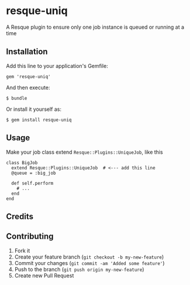 # resque-uniq

A Resque plugin to ensure only one job instance is queued or running at a time

## Installation

Add this line to your application's Gemfile:

    gem 'resque-uniq'

And then execute:

    $ bundle

Or install it yourself as:

    $ gem install resque-uniq

## Usage

Make your job class extend `Resque::Plugins::UniqueJob`, like this

    class BigJob
      extend Resque::Plugins::UniqueJob  # <--- add this line
      @queue = :big_job

      def self.perform
        # ...
      end
    end

## Credits

## Contributing

1. Fork it
2. Create your feature branch (`git checkout -b my-new-feature`)
3. Commit your changes (`git commit -am 'Added some feature'`)
4. Push to the branch (`git push origin my-new-feature`)
5. Create new Pull Request
